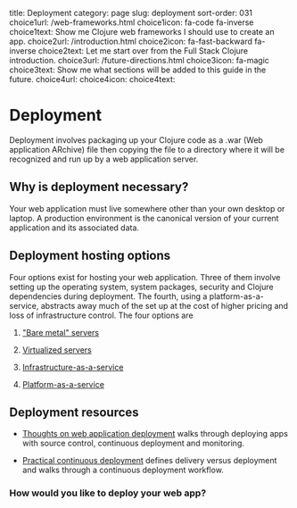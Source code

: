 title: Deployment
category: page
slug: deployment
sort-order: 031
choice1url: /web-frameworks.html 
choice1icon: fa-code fa-inverse
choice1text: Show me Clojure web frameworks I should use to create an app. 
choice2url: /introduction.html
choice2icon: fa-fast-backward fa-inverse
choice2text: Let me start over from the Full Stack Clojure introduction.
choice3url: /future-directions.html
choice3icon: fa-magic
choice3text: Show me what sections will be added to this guide in the future.
choice4url:
choice4icon:
choice4text:


# Deployment
Deployment involves packaging up your Clojure code as a .war (Web 
application ARchive) file then copying the file to a directory where it will
be recognized and run up by a web application server.


## Why is deployment necessary?
Your web application must live somewhere other than your own desktop or 
laptop. A production environment is the canonical version of your current 
application and its associated data.


## Deployment hosting options
Four options exist for hosting your web application. Three of them involve
setting up the operating system, system packages, security and Clojure 
dependencies during deployment. The fourth, using a platform-as-a-service,
abstracts away much of the set up at the cost of higher pricing and loss of
infrastructure control. The four options are

1. ["Bare metal" servers](/servers.html)

2. [Virtualized servers](/servers.html)

3. [Infrastructure-as-a-service](/servers.html)

4. [Platform-as-a-service](/platform-as-a-service.html)



## Deployment resources
* [Thoughts on web application deployment](http://omniti.com/seeds/thoughts-on-web-application-deployment)
  walks through deploying apps with source control, continuous deployment and
  monitoring.

* [Practical continuous deployment](http://blogs.atlassian.com/2014/04/practical-continuous-deployment/)
  defines delivery versus deployment and walks through a continuous deployment
  workflow.


### How would you like to deploy your web app?
